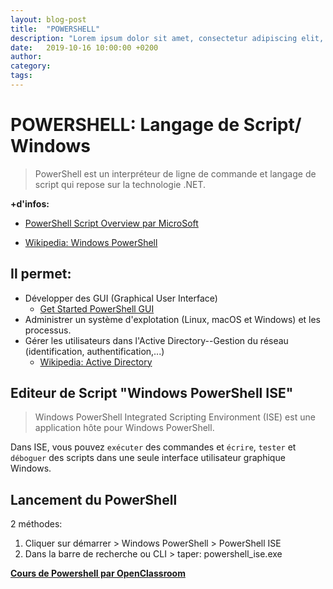 ```yaml
---
layout: blog-post
title:  "POWERSHELL"
description: "Lorem ipsum dolor sit amet, consectetur adipiscing elit, sed do eiusmod tempor incididunt ut labore et dolore magna aliqua."
date:   2019-10-16 10:00:00 +0200
author: 
category: 
tags:
---
```


# POWERSHELL: Langage de Script/ Windows 

> PowerShell est un interpréteur de ligne de commande et langage de script qui repose sur la technologie .NET. 

**+d'infos:**
- [PowerShell Script Overview par MicroSoft](https://docs.microsoft.com/fr-fr/powershell/scripting/overview?view=powershell-7)

- [Wikipedia: Windows PowerShell](https://fr.wikipedia.org/wiki/Windows_PowerShell)
    
## Il permet:
- Développer des GUI (Graphical User Interface)  
    - [Get Started PowerShell GUI](https://lazyadmin.nl/powershell/powershell-gui-howto-get-started/)
- Administrer un système d'explotation (Linux, macOS et Windows) et les processus.
- Gérer les utilisateurs dans l'Active Directory--Gestion du réseau (identification, authentification,...)
    - [Wikipedia: Active Directory](https://fr.wikipedia.org/wiki/Active_Directory)

## Editeur de Script "Windows PowerShell ISE"

> Windows PowerShell Integrated Scripting Environment (ISE) est une application hôte pour Windows PowerShell. 

Dans ISE, vous pouvez `exécuter` des commandes et `écrire`, `tester` et `déboguer` des scripts dans une seule interface utilisateur graphique Windows.

## Lancement du PowerShell

2 méthodes:
1. Cliquer sur démarrer > Windows PowerShell > PowerShell ISE
2. Dans la barre de recherche ou CLI > taper: powershell_ise.exe

[**Cours de Powershell par OpenClassroom**](https://openclassrooms.com/fr/courses/3664366-creez-votre-premier-script-avec-powershell)



 